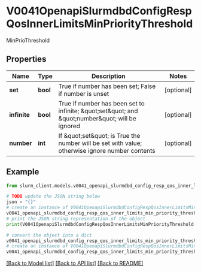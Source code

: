 # V0041OpenapiSlurmdbdConfigRespQosInnerLimitsMinPriorityThreshold

MinPrioThreshold

## Properties

Name | Type | Description | Notes
------------ | ------------- | ------------- | -------------
**set** | **bool** | True if number has been set; False if number is unset | [optional] 
**infinite** | **bool** | True if number has been set to infinite; \&quot;set\&quot; and \&quot;number\&quot; will be ignored | [optional] 
**number** | **int** | If \&quot;set\&quot; is True the number will be set with value; otherwise ignore number contents | [optional] 

## Example

```python
from slurm_client.models.v0041_openapi_slurmdbd_config_resp_qos_inner_limits_min_priority_threshold import V0041OpenapiSlurmdbdConfigRespQosInnerLimitsMinPriorityThreshold

# TODO update the JSON string below
json = "{}"
# create an instance of V0041OpenapiSlurmdbdConfigRespQosInnerLimitsMinPriorityThreshold from a JSON string
v0041_openapi_slurmdbd_config_resp_qos_inner_limits_min_priority_threshold_instance = V0041OpenapiSlurmdbdConfigRespQosInnerLimitsMinPriorityThreshold.from_json(json)
# print the JSON string representation of the object
print(V0041OpenapiSlurmdbdConfigRespQosInnerLimitsMinPriorityThreshold.to_json())

# convert the object into a dict
v0041_openapi_slurmdbd_config_resp_qos_inner_limits_min_priority_threshold_dict = v0041_openapi_slurmdbd_config_resp_qos_inner_limits_min_priority_threshold_instance.to_dict()
# create an instance of V0041OpenapiSlurmdbdConfigRespQosInnerLimitsMinPriorityThreshold from a dict
v0041_openapi_slurmdbd_config_resp_qos_inner_limits_min_priority_threshold_from_dict = V0041OpenapiSlurmdbdConfigRespQosInnerLimitsMinPriorityThreshold.from_dict(v0041_openapi_slurmdbd_config_resp_qos_inner_limits_min_priority_threshold_dict)
```
[[Back to Model list]](../README.md#documentation-for-models) [[Back to API list]](../README.md#documentation-for-api-endpoints) [[Back to README]](../README.md)


